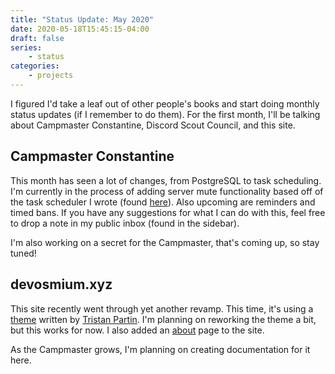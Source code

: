 ```yaml
---
title: "Status Update: May 2020"
date: 2020-05-18T15:45:15-04:00
draft: false
series:
    - status
categories:
    - projects
---
```


I figured I'd take a leaf out of other people's books and start doing monthly status updates (if I remember to do them). For the first month, I'll be talking about Campmaster Constantine, Discord Scout Council, and this site.

<!--more-->

## Campmaster Constantine
This month has seen a lot of changes, from PostgreSQL to task scheduling. I'm currently in the process of adding server mute functionality based off of the task scheduler I wrote (found [here](https://git.sr.ht/~muirrum/campmasterconstantine/tree/feature/queue)). Also upcoming are reminders and timed bans. If you have any suggestions for what I can do with this, feel free to drop a note in my public inbox (found in the sidebar).

I'm also working on a secret for the Campmaster, that's coming up, so stay tuned!

## devosmium.xyz
This site recently went through yet another revamp. This time, it's using a [theme](https://git.sr.ht/~tristan957/tristan.partin.io) written by [Tristan Partin](https://tristan.partin.io). I'm planning on reworking the theme a bit, but this works for now. I also added an [about](about/) page to the site.

As the Campmaster grows, I'm planning on creating documentation for it here.